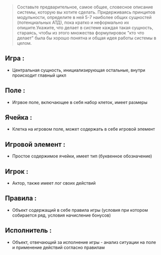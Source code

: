 > Составьте предварительное, самое общее, словесное описание системы, которую вы хотите сделать. Придерживаясь принципов модульности, определите в ней 5-7 наиболее общих сущностей (потенциальных АТД), пока кратко и неформально их опишите.Укажите, что делает в системе каждая такая сущность, стараясь, чтобы из этого множества формулировок "кто что делает" была бы хорошо понятна и общая идея работы системы в целом. 


## Игра :
- Центральная сущность, инициализирующая остальные, внутри происходит главный цикл

## Поле :
-  Игрвое поле, включающее в себя набор клеток, имеет  размеры

## Ячейка :
- Клетка на игровом поле, может содержать в себе игровой элемент

## Игровой элемент :
- Простое содержимое ячейки, имеет тип (буквенное обозначение)

## Игрок :
- Актор, также имеет лог своих действий

## Правила :
- Объект содержащий в себе правила игры (условия при котором собирается ряд, условия начисление бонусов)

## Исполнитель :
- Объект, отвечающий за исполнение игры - анализ ситуации на поле и применение действий согласно правилам   
